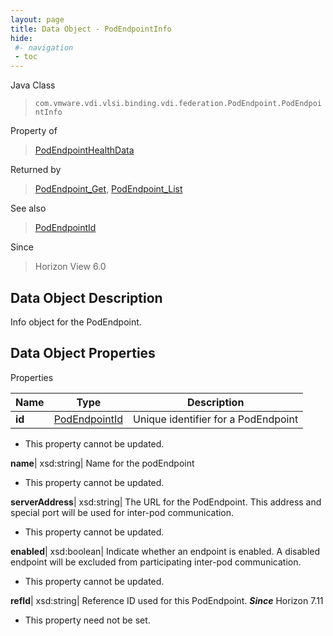 ```yaml
---
layout: page
title: Data Object - PodEndpointInfo
hide:
 #- navigation
 - toc
---
```






Java Class  
> `com.vmware.vdi.vlsi.binding.vdi.federation.PodEndpoint.PodEndpointInfo`

Property of  
> [PodEndpointHealthData](vdi.health.PodHealth.PodEndpointHealthData.md#field_detail)

Returned by  
> [PodEndpoint_Get](vdi.federation.PodEndpoint.md#get), [PodEndpoint_List](vdi.federation.PodEndpoint.md#list)

See also  
> [PodEndpointId](vdi.entity.PodEndpointId.md)

Since  
> Horizon View 6.0


## Data Object Description 

Info object for the PodEndpoint. 

## Data Object Properties

Properties

Name |  Type |  Description   
---|---|---  
**id**| [PodEndpointId](vdi.entity.PodEndpointId.md)|  Unique identifier for a PodEndpoint   


* This property cannot be updated.

  
**name**|  xsd:string|  Name for the podEndpoint   


* This property cannot be updated.

  
**serverAddress**|  xsd:string|  The URL for the PodEndpoint. This address and special port will be used for inter-pod communication.   


* This property cannot be updated.

  
**enabled**|  xsd:boolean|  Indicate whether an endpoint is enabled. A disabled endpoint will be excluded from participating inter-pod communication.   


* This property cannot be updated.

  
**refId**|  xsd:string|  Reference ID used for this PodEndpoint.  **_Since_** Horizon 7.11  


* This property need not be set.

  
  
  
  
  
  
